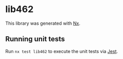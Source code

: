 # lib462

This library was generated with [Nx](https://nx.dev).


## Running unit tests

Run `nx test lib462` to execute the unit tests via [Jest](https://jestjs.io).


